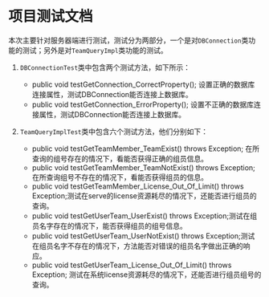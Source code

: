 # 项目测试文档
本次主要针对服务器端进行测试，测试分为两部分，一个是对```DBConnection```类功能的测试；另外是对```TeamQueryImpl```类功能的测试。

1. ```DBConnectionTest```类中包含两个测试方法，如下所示：
	* public void testGetConnection_CorrectProperty(); 设置正确的数据库连接属性，测试DBConnection能否连接上数据库。
	* public void testGetConnection_ErrorProperty(); 设置不正确的数据库连接属性，测试DBConnection能否连接上数据库。

2. ```TeamQueryImplTest```类中包含六个测试方法，他们分别如下：
	* public void testGetTeamMember_TeamExist() throws Exception; 在所查询的组号存在的情况下，看能否获得正确的组员信息。
	* public void testGetTeamMember_TeamNotExist() throws Exception; 在所查询组号不存在的情况下，看能否获得组员的信息。
	* public void testGetTeamMember_License_Out_Of_Limit() throws Exception;测试在serve的license资源耗尽的情况下，还能否进行组员的查询。
	* public void testGetUserTeam_UserExist() throws Exception;测试在组员名字存在的情况下，能否获得组员的组号信息。
	* public void testGetUserTeam_UserNotExist() throws Exception;测试在组员名字不存在的情况下，方法能否对错误的组员名字做出正确的响应。
	* public void testGetUserTeam_License_Out_Of_Limit() throws Exception; 测试在系统license资源耗尽的情况下，还能否进行组员组号的查询。